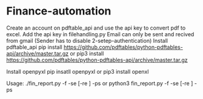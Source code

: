 # Finance-automation

Create an account on pdftable_api and use the api key to convert pdf to excel. 
Add the api key in filehandling.py
Email can only be sent and recived from gmail (Sender has to disable 2-setep-authentication)
Install pdftable_api
pip install https://github.com/pdftables/python-pdftables-api/archive/master.tar.gz
or
pip3 install https://github.com/pdftables/python-pdftables-api/archive/master.tar.gz

Install openpyxl
pip insatll openpyxl
or
pip3 install openxl


Usage:
./fin_report.py -f <file address> -se <sender email address> [-re <reciever email address>] -ps <senders password> 
  or 
  python3 fin_report.py -f <file address> -se <sender email address> [-re <reciever email address>] -ps <senders password>
